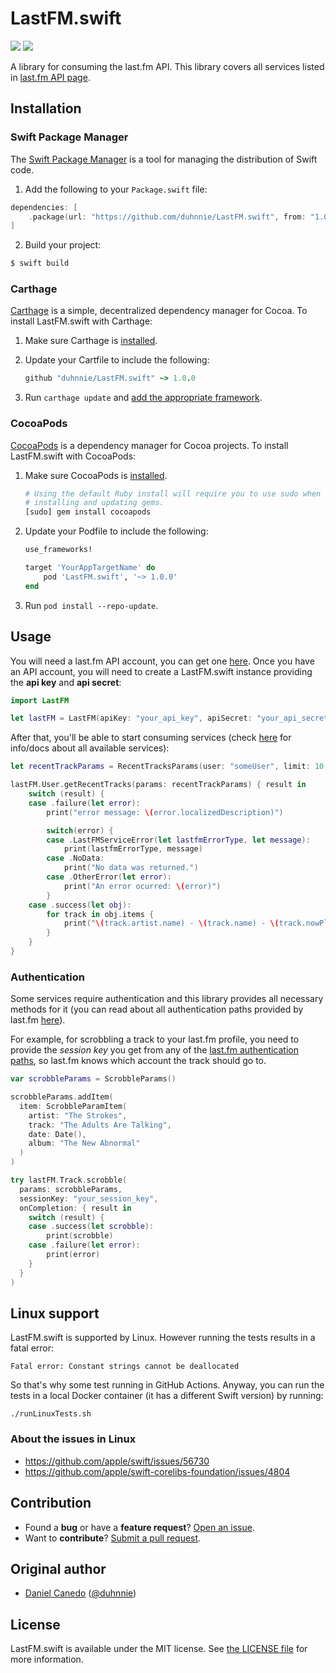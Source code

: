 # LastFM.swift
[![](https://img.shields.io/endpoint?url=https%3A%2F%2Fswiftpackageindex.com%2Fapi%2Fpackages%2Fduhnnie%2FLastFM.swift%2Fbadge%3Ftype%3Dswift-versions)](https://swiftpackageindex.com/duhnnie/LastFM.swift)
[![](https://img.shields.io/endpoint?url=https%3A%2F%2Fswiftpackageindex.com%2Fapi%2Fpackages%2Fduhnnie%2FLastFM.swift%2Fbadge%3Ftype%3Dplatforms)](https://swiftpackageindex.com/duhnnie/LastFM.swift)

A library for consuming the last.fm API. This library covers all services listed in [last.fm API page](https://www.last.fm/api).

## Installation

### Swift Package Manager

The [Swift Package Manager][] is a tool for managing the distribution of
Swift code.

1. Add the following to your `Package.swift` file:

  ```swift
  dependencies: [
      .package(url: "https://github.com/duhnnie/LastFM.swift", from: "1.0.0")
  ]
  ```

2. Build your project:

  ```sh
  $ swift build
  ```

[Swift Package Manager]: https://swift.org/package-manager

### Carthage

[Carthage][] is a simple, decentralized dependency manager for Cocoa. To
install LastFM.swift with Carthage:

 1. Make sure Carthage is [installed][Carthage Installation].

 2. Update your Cartfile to include the following:

    ```ruby
    github "duhnnie/LastFM.swift" ~> 1.0.0
    ```

 3. Run `carthage update` and
    [add the appropriate framework][Carthage Usage].


[Carthage]: https://github.com/Carthage/Carthage
[Carthage Installation]: https://github.com/Carthage/Carthage#installing-carthage
[Carthage Usage]: https://github.com/Carthage/Carthage#adding-frameworks-to-an-application

### CocoaPods

[CocoaPods][] is a dependency manager for Cocoa projects. To install
LastFM.swift with CocoaPods:

 1. Make sure CocoaPods is [installed][CocoaPods Installation].

    ```sh
    # Using the default Ruby install will require you to use sudo when
    # installing and updating gems.
    [sudo] gem install cocoapods
    ```

 2. Update your Podfile to include the following:

    ```ruby
    use_frameworks!

    target 'YourAppTargetName' do
        pod 'LastFM.swift', '~> 1.0.0'
    end
    ```

 3. Run `pod install --repo-update`.

[CocoaPods]: https://cocoapods.org
[CocoaPods Installation]: https://guides.cocoapods.org/using/getting-started.html#getting-started

## Usage
You will need a last.fm API account, you can get one [here](https://www.last.fm/api/account/create).
Once you have an API account, you will need to create a LastFM.swift instance providing the **api key** and **api secret**:

```swift
import LastFM

let lastFM = LastFM(apiKey: "your_api_key", apiSecret: "your_api_secret")
```

After that, you'll be able to start consuming services (check [here](https://www.last.fm/api) for info/docs about all available services):

```swift
let recentTrackParams = RecentTracksParams(user: "someUser", limit: 10, page: 1)

lastFM.User.getRecentTracks(params: recentTrackParams) { result in
    switch (result) {
    case .failure(let error):
        print("error message: \(error.localizedDescription)")

        switch(error) {
        case .LastFMServiceError(let lastfmErrorType, let message):
            print(lastfmErrorType, message)
        case .NoData:
            print("No data was returned.")
        case .OtherError(let error):
            print("An error ocurred: \(error)")
        }
    case .success(let obj):
        for track in obj.items {
            print("\(track.artist.name) - \(track.name) - \(track.nowPlaying ? "🔈" : track.date!.debugDescription)")
        }
    }
}

```
### Authentication
Some services require authentication and this library provides all necessary methods for it (you can read about all authentication paths provided by last.fm [here](https://www.last.fm/api/authentication)).

For example, for scrobbling a track to your last.fm profile, you need to provide the *session key* you get from any of the [last.fm authentication paths](https://www.last.fm/api/authentication), so last.fm knows which account the track should go to.

```swift
var scrobbleParams = ScrobbleParams()

scrobbleParams.addItem(
  item: ScrobbleParamItem(
    artist: "The Strokes",
    track: "The Adults Are Talking",
    date: Date(),
    album: "The New Abnormal"
  )
)

try lastFM.Track.scrobble(
  params: scrobbleParams,
  sessionKey: "your_session_key",
  onCompletion: { result in
    switch (result) {
    case .success(let scrobble):
        print(scrobble)
    case .failure(let error):
        print(error)
    }
  }
)
```

## Linux support
LastFM.swift is supported by Linux. However running the tests results in a fatal error:

```
Fatal error: Constant strings cannot be deallocated
```
So that's why some test running in GitHub Actions. Anyway, you can run the tests in a local Docker container (it has a different Swift version) by running:
```
./runLinuxTests.sh
```

### About the issues in Linux
- https://github.com/apple/swift/issues/56730
- https://github.com/apple/swift-corelibs-foundation/issues/4804

## Contribution

 - Found a **bug** or have a **feature request**? [Open an issue][].
 - Want to **contribute**? [Submit a pull request][].

[Open an issue]: https://github.com/duhnnie/lastFM.swift/issues/new
[Submit a pull request]: https://github.com/duhnnie/lastFM.swift/fork


## Original author

 - [Daniel Canedo](mailto:me@duhnnie.net)
   ([@duhnnie](https://twitter.com/duhnnie))


## License

LastFM.swift is available under the MIT license. See [the LICENSE
file](./LICENSE.txt) for more information.
